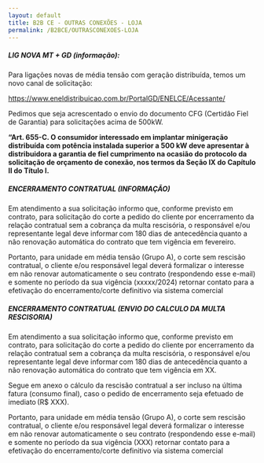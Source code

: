 ```yaml
---
layout: default
title: B2B CE - OUTRAS CONEXÕES - LOJA
permalink: /B2BCE/OUTRASCONEXOES-LOJA
---
```


##### LIG NOVA MT + GD (informação):
 Para ligações novas de média tensão com geração distribuída, temos um novo canal de solicitação: 

https://www.eneldistribuicao.com.br/PortalGD/ENELCE/Acessante/ 

Pedimos que seja acrescentado o envio do documento CFG (Certidão Fiel de Garantia) para solicitações acima de 500kW. 

**“Art. 655-C. O consumidor interessado em implantar minigeração distribuída com potência instalada superior a 500 kW deve apresentar à distribuidora a garantia de fiel cumprimento na ocasião do protocolo da solicitação de orçamento de conexão, nos termos da Seção IX do Capítulo II do Título I.**

##### ENCERRAMENTO CONTRATUAL (INFORMAÇÃO) 

Em atendimento a sua solicitação informo que, conforme previsto em contrato, para solicitação do corte a pedido do cliente por encerramento da relação contratual sem a cobrança da multa rescisória, o responsável e/ou representante legal deve informar com 180 dias de antecedência quanto a não renovação automática do contrato que tem vigência em fevereiro. 

Portanto, para unidade em média tensão (Grupo A), o corte sem rescisão contratual, o cliente e/ou responsável legal deverá formalizar o interesse em não renovar automaticamente o seu contrato (respondendo esse e-mail) e somente no período da sua vigência (xxxxx/2024) retornar contato para a efetivação do encerramento/corte definitivo via sistema comercial

##### ENCERRAMENTO CONTRATUAL (ENVIO DO CALCULO DA MULTA RESCISORIA) 

Em atendimento a sua solicitação informo que, conforme previsto em contrato, para solicitação do corte a pedido do cliente por encerramento da relação contratual sem a cobrança da multa rescisória, o responsável e/ou representante legal deve informar com 180 dias de antecedência quanto a não renovação automática do contrato que tem vigência em XX.  

Segue em anexo o cálculo da rescisão contratual a ser incluso na última fatura (consumo final), caso o pedido de encerramento seja efetuado de imediato (R$ XXX).

Portanto, para unidade em média tensão (Grupo A), o corte sem rescisão contratual, o cliente e/ou responsável legal deverá formalizar o interesse em não renovar automaticamente o seu contrato (respondendo esse e-mail) e somente no período da sua vigência (XXX) retornar contato para a efetivação do encerramento/corte definitivo via sistema comercial